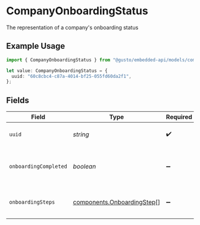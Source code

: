 # CompanyOnboardingStatus

The representation of a company's onboarding status

## Example Usage

```typescript
import { CompanyOnboardingStatus } from "@gusto/embedded-api/models/components/companyonboardingstatus.js";

let value: CompanyOnboardingStatus = {
  uuid: "60c8cbc4-c87a-4014-bf25-055fd60da2f1",
};
```

## Fields

| Field                                                                    | Type                                                                     | Required                                                                 | Description                                                              |
| ------------------------------------------------------------------------ | ------------------------------------------------------------------------ | ------------------------------------------------------------------------ | ------------------------------------------------------------------------ |
| `uuid`                                                                   | *string*                                                                 | :heavy_check_mark:                                                       | the UUID of the company                                                  |
| `onboardingCompleted`                                                    | *boolean*                                                                | :heavy_minus_sign:                                                       | a boolean flag for the company's onboarding status                       |
| `onboardingSteps`                                                        | [components.OnboardingStep](../../models/components/onboardingstep.md)[] | :heavy_minus_sign:                                                       | a list of company onboarding steps                                       |